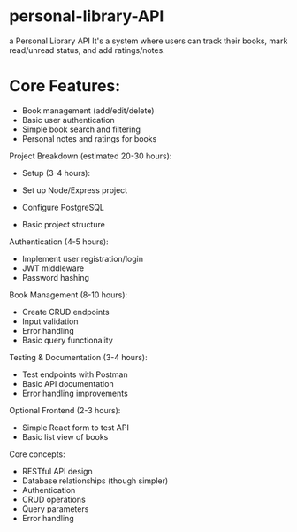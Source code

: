 # personal-library-API

a Personal Library API
It's a system where users can track their books, mark read/unread status, and add ratings/notes.

# Core Features:

- Book management (add/edit/delete)
- Basic user authentication
- Simple book search and filtering
- Personal notes and ratings for books

Project Breakdown (estimated 20-30 hours):
- Setup (3-4 hours):

- Set up Node/Express project
- Configure PostgreSQL
- Basic project structure

Authentication (4-5 hours):

- Implement user registration/login
- JWT middleware
- Password hashing

Book Management (8-10 hours):

- Create CRUD endpoints
- Input validation
- Error handling
- Basic query functionality

Testing & Documentation (3-4 hours):

- Test endpoints with Postman
- Basic API documentation
- Error handling improvements

Optional Frontend (2-3 hours):

- Simple React form to test API
- Basic list view of books

Core concepts:
- RESTful API design
- Database relationships (though simpler)
- Authentication
- CRUD operations
- Query parameters
- Error handling
